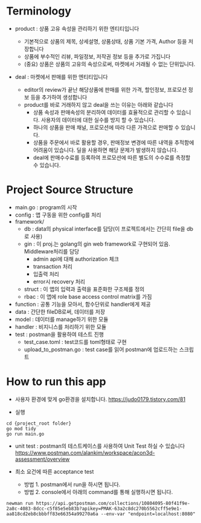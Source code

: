 # Terminology
* product : 상품 고유 속성을 관리하기 위한 엔티티입니다
    - 기본적으로 상품의 제목, 상세설명, 상품상태, 상품 기본 가격, Author 등을 저장합니다
    - 상품에 부수적인 리뷰, 파일정보, 저작권 정보 등을 추가로 가집니다
    - (중요) 상품은 상품의 고유의 속성으로써, 마켓에서 거래될 수 없는 단위입니다.
    

* deal : 마켓에서 판매를 위한 엔티티입니다
    - editor의 review가 끝난 해당상품에 판매를 위한 가격, 할인정보, 프로모션 정보 등을 추가하여 생성합니다
    - product를 바로 거래하지 않고 deal을 쓰는 이유는 아래와 같습니다
        - 상품 속성과 판매속성의 분리하여 데이터를 효율적으로 관리할 수 있습니다. 사용자의 데이터에 대한 실수를 방지 할 수 있습니다.
        - 하나의 상품을 판매 채널, 프로모션에 따라 다른 가격으로 판매할 수 있습니다.
        - 상품을 주문에서 바로 활용할 경우, 판매정보 변경에 따른 내역을 추적함에 어려움이 있습니다. 딜을 사용하면 해당 문제가 발생하지 않습니다. 
        - deal에 판매수수료를 등록하여 프로모션에 따른 별도의 수수료를 측정할 수 있습니다.

 
# Project Source Structure
* main.go : program의 시작
* config : 앱 구동을 위한 config를 처리
* framework/
    - db : data의 physical interface를 담당(이 프로젝트에서는 간단히 file을 db로 사용)
    - gin : 이 proj.는 golang의 gin web framework로 구현되어 있음. Middleware처리를 담당
        - admin api에 대해 authorization 체크
        - transaction 처리
        - 입출력 처리
        - error시 recovery 처리 
    - struct : 이 앱의 입력과 출력을 표준화한 구조체를 정의
    - rbac : 이 앱에 role base access control matrix를 가짐
* function : 공통 기능을 모아서, 함수단위로 handler에게 제공
* data : 간단한 fileDB로써, 데이터를 저장
* model : 데이터를 manage하기 위한 모듈
* handler : 비지니스를 처리하기 위한 모듈
* test : postman을 활용하여 테스트 진행
    - test_case.toml : test코드를 toml형태로 구현
    - upload_to_postman.go : test case를 읽어 postman에 업로드하는 스크립트

# How to run this app
* 사용자 환경에 맞게 go환경을 설치합니다.
https://judo0179.tistory.com/81

* 실행
```
cd {project_root folder}
go mod tidy
go run main.go
```

* unit test : postman의 테스트케이스를 사용하여 Unit Test 하실 수 있습니다
https://www.postman.com/alankim/workspace/acon3d-assessment/overview

* 최소 요건에 따른 acceptance test
    - 방법 1. postman에서 run을 하시면 됩니다.
    - 방법 2. console에서 아래의 command를 통해 실행하시면 됩니다.
```
newman run https://api.getpostman.com/collections/10804095-80f41f9e-2a8c-4083-8dcc-c5f85e5eb83b?apikey=PMAK-63a2c8dc270b5562cff5e9e1-aa818cd2eb8cbbbff83e66354a99270a6a --env-var "endpoint=localhost:8080"
```
